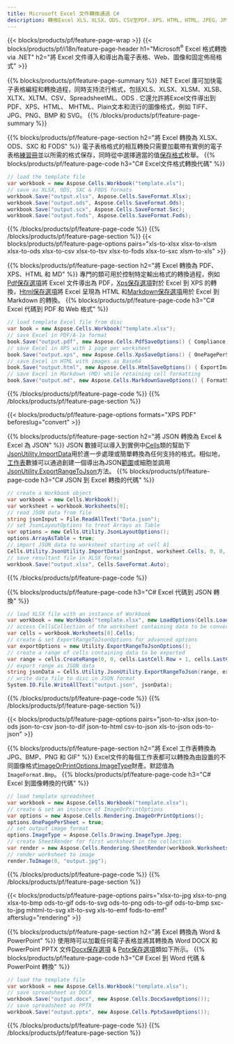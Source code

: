 ```yaml
---
title: Microsoft Excel 文件轉換通過 C#
description: 轉換Excel XLS，XLSX，ODS，CSV至PDF，XPS，HTML，HTML，JPEG，JPEG，HTML和許多其他形式的碼數為076193131313131313。
---
```

{{< blocks/products/pf/feature-page-wrap >}}
{{< blocks/products/pf/i18n/feature-page-header h1="Microsoft<sup>&reg;</sup> Excel 格式轉換 via .NET" h2="將 Excel 文件導入和導出為電子表格、Web、圖像和固定佈局格式" >}}

{{% blocks/products/pf/feature-page-summary %}}
.NET Excel 庫可加快電子表格編程和轉換過程，同時支持流行格式，包括XLS、XLSX、XLSM、XLSB、XLTX、XLTM、CSV、SpreadsheetML、ODS . 它還允許將Excel文件導出到PDF、XPS、HTML、 MHTML、Plain文本和流行的圖像格式，例如 TIFF、JPG、PNG、BMP 和 SVG。
{{% /blocks/products/pf/feature-page-summary %}}

{{% blocks/products/pf/feature-page-section h2="將 Excel 轉換為 XLSX、ODS、SXC 和 FODS" %}}
電子表格格式的相互轉換只需要加載帶有實例的電子表格[練習冊](https://reference.aspose.com/cells/net/aspose.cells/workbook)並以所需的格式保存，同時從中選擇適當的值[保存格式](https://reference.aspose.com/cells/net/aspose.cells/saveformat)枚舉。
{{% blocks/products/pf/feature-page-code h3="C# Excel文件格式轉換代碼" %}}

```cs
// load the template file
var workbook = new Aspose.Cells.Workbook("template.xls");
// save as XLSX, ODS, SXC & FODS formats
workbook.Save("output.xlsx", Aspose.Cells.SaveFormat.Xlsx);
workbook.Save("output.ods", Aspose.Cells.SaveFormat.Ods);
workbook.Save("output.scx", Aspose.Cells.SaveFormat.Sxc);
workbook.Save("output.fods", Aspose.Cells.SaveFormat.Fods);
```
{{% /blocks/products/pf/feature-page-code %}}
{{% /blocks/products/pf/feature-page-section %}}
{{< blocks/products/pf/feature-page-options pairs="xls-to-xlsx xlsx-to-xlsm xlsx-to-ods xlsx-to-csv xlsx-to-tsv xlsx-to-fods xlsx-to-sxc xlsm-to-xls" >}}


{{% blocks/products/pf/feature-page-section h2="將 Excel 轉換為 PDF、XPS、HTML 和 MD" %}}
專門的類可用於控制特定輸出格式的轉換過程，例如[Pdf保存選項](https://reference.aspose.com/cells/net/aspose.cells/pdfsaveoptions)將 Excel 文件導出為 PDF，[Xps保存選項](https://reference.aspose.com/cells/net/aspose.cells/xpssaveoptions)對於 Excel 到 XPS 的轉換，[Html保存選項](https://reference.aspose.com/cells/net/aspose.cells/htmlsaveoptions)將 Excel 呈現為 HTML 和[Markdown保存選項](https://reference.aspose.com/cells/net/aspose.cells/markdownsaveoptions)用於 Excel 到 Markdown 的轉換。
{{% blocks/products/pf/feature-page-code h3="C# Excel 代碼到 PDF 和 Web 格式" %}}

```cs
// load template Excel file from disc
var book = new Aspose.Cells.Workbook("template.xlsx");
// save Excel in PDF/A-1a format
book.Save("output.pdf", new Aspose.Cells.PdfSaveOptions() { Compliance = PdfComplianceVersion.PdfA1a });
// save Excel in XPS with 1 page per worksheet
book.Save("output.xps", new Aspose.Cells.XpsSaveOptions() { OnePagePerSheet = true });
// save Excel in HTML with images as Base64
book.Save("output.html", new Aspose.Cells.HtmlSaveOptions() { ExportImagesAsBase64 = true });
// save Excel in Markdown (MD) while retaining cell formatting
book.Save("output.md", new Aspose.Cells.MarkdownSaveOptions() { FormatStrategy = Cells.CellValueFormatStrategy.CellStyle });
```
{{% /blocks/products/pf/feature-page-code %}}
{{% /blocks/products/pf/feature-page-section %}}

{{< blocks/products/pf/feature-page-options formats="XPS PDF" beforeslug="convert" >}}

{{% blocks/products/pf/feature-page-section h2="將 JSON 轉換為 Excel & Excel 為 JSON" %}}
 JSON 數據可以導入到實例中[Cells](https://reference.aspose.com/cells/net/aspose.cells/cells)類的幫助下[JsonUtility.ImportData](https://reference.aspose.com/cells/net/aspose.cells.utility/jsonutility/methods/importdata)用於進一步處理或簡單轉換為任何支持的格式。相似地，[工作表](https://reference.aspose.com/cells/net/aspose.cells/worksheet)數據可以通過創建一個導出為JSON[範圍](https://reference.aspose.com/cells/net/aspose.cells/range)或細胞並調用[JsonUtility.ExportRangeToJson](https://reference.aspose.com/cells/net/aspose.cells.utility/jsonutility/methods/exportrangetojson)方法。
{{% blocks/products/pf/feature-page-code h3="C# JSON 到 Excel 轉換的代碼" %}}
```cs
// create a Workbook object
var workbook = new Cells.Workbook();
var worksheet = workbook.Worksheets[0];
// read JSON data from file
string jsonInput = File.ReadAllText("Data.json");
// set JsonLayoutOptions to treat Arrays as Table
var options = new Cells.Utility.JsonLayoutOptions();
options.ArrayAsTable = true;
// import JSON data to worksheet starting at cell A1
Cells.Utility.JsonUtility.ImportData(jsonInput, worksheet.Cells, 0, 0, options);
// save resultant file in XLSX format
workbook.Save("output.xlsx", Cells.SaveFormat.Auto); 
```
{{% /blocks/products/pf/feature-page-code %}}

{{% blocks/products/pf/feature-page-code h3="C# Excel 代碼到 JSON 轉換" %}}
```cs
// load XLSX file with an instance of Workbook
var workbook = new Workbook("template.xlsx", new LoadOptions(Cells.LoadFormat.Auto));
// access CellsCollection of the worksheet containing data to be converted
var cells = workbook.Worksheets[0].Cells;
// create & set ExportRangeToJsonOptions for advanced options
var exportOptions = new Utility.ExportRangeToJsonOptions();
// create a range of cells containing data to be exported
var range = cells.CreateRange(0, 0, cells.LastCell.Row + 1, cells.LastCell.Column + 1);
// export range as JSON data
string jsonData = Cells.Utility.JsonUtility.ExportRangeToJson(range, exportOptions);
// write data file to disc in JSON format
System.IO.File.WriteAllText("output.json", jsonData); 
```
{{% /blocks/products/pf/feature-page-code %}}
{{% /blocks/products/pf/feature-page-section %}}

{{< blocks/products/pf/feature-page-options pairs="json-to-xlsx json-to-ods json-to-csv json-to-dif json-to-html csv-to-json xls-to-json ods-to-json" >}}

{{% blocks/products/pf/feature-page-section h2="將 Excel 工作表轉換為 JPG、BMP、PNG 和 GIF" %}}
 Excel文件的每個工作表都可以轉換為由設置的不同圖像格式[ImageOrPrintOptions.ImageType](https://reference.aspose.com/cells/net/aspose.cells.rendering/imageorprintoptions/properties/imagetype)財產。默認值為 `ImageFormat.Bmp`。
{{% blocks/products/pf/feature-page-code h3="C# Excel 到圖像轉換的代碼" %}}
```cs
// load template spreadsheet
var workbook = new Aspose.Cells.Workbook("template.xlsx");
// create & set an instance of ImageOrPrintOptions
var options = new Aspose.Cells.Rendering.ImageOrPrintOptions();
options.OnePagePerSheet = true;
// set output image format
options.ImageType = Aspose.Cells.Drawing.ImageType.Jpeg;
// create SheetRender for first worksheet in the collection
var render = new Aspose.Cells.Rendering.SheetRender(workbook.Worksheets[0], options);
// render worksheet to image
render.ToImage(0, "output.jpg");
```
{{% /blocks/products/pf/feature-page-code %}}
{{% /blocks/products/pf/feature-page-section %}}

{{< blocks/products/pf/feature-page-options pairs="xlsx-to-jpg xlsx-to-png xlsx-to-bmp ods-to-gif ods-to-svg ods-to-png ods-to-gif ods-to-bmp sxc-to-jpg mhtml-to-svg xlt-to-svg xls-to-emf fods-to-emf" afterslug="rendering" >}}

{{% blocks/products/pf/feature-page-section h2="將 Excel 轉換為 Word & PowerPoint" %}}
使用時可以加載任何電子表格並將其轉換為 Word DOCX 和 PowerPoint PPTX 文件[Docx保存選項](https://reference.aspose.com/cells/net/aspose.cells/docxsaveoptions) & [Pptx保存選項](https://reference.aspose.com/cells/net/aspose.cells/pptxsaveoptions)類如下所示。
{{% blocks/products/pf/feature-page-code h3="C# Excel 到 Word 代碼 & PowerPoint 轉換" %}}
```cs
// load the template file
var workbook = new Aspose.Cells.Workbook("template.xlsx");
// save spreadsheet as DOCX
workbook.Save("output.docx", new Aspose.Cells.DocxSaveOptions());
// save spreadsheet as PPTX
workbook.Save("output.pptx", new Aspose.Cells.PptxSaveOptions());
```
{{% /blocks/products/pf/feature-page-code %}}
{{% /blocks/products/pf/feature-page-section %}}
